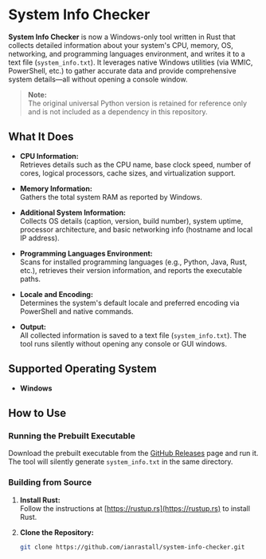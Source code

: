 # System Info Checker

**System Info Checker** is now a Windows-only tool written in Rust that collects detailed information about your system's CPU, memory, OS, networking, and programming languages environment, and writes it to a text file (`system_info.txt`). It leverages native Windows utilities (via WMIC, PowerShell, etc.) to gather accurate data and provide comprehensive system details—all without opening a console window.

> **Note:**  
> The original universal Python version is retained for reference only and is not included as a dependency in this repository.

## What It Does

- **CPU Information:**  
  Retrieves details such as the CPU name, base clock speed, number of cores, logical processors, cache sizes, and virtualization support.

- **Memory Information:**  
  Gathers the total system RAM as reported by Windows.

- **Additional System Information:**  
  Collects OS details (caption, version, build number), system uptime, processor architecture, and basic networking info (hostname and local IP address).

- **Programming Languages Environment:**  
  Scans for installed programming languages (e.g., Python, Java, Rust, etc.), retrieves their version information, and reports the executable paths.

- **Locale and Encoding:**  
  Determines the system's default locale and preferred encoding via PowerShell and native commands.

- **Output:**  
  All collected information is saved to a text file (`system_info.txt`). The tool runs silently without opening any console or GUI windows.

## Supported Operating System

- **Windows**

## How to Use

### Running the Prebuilt Executable

Download the prebuilt executable from the [GitHub Releases](https://github.com/yourusername/system-info-checker/releases) page and run it. The tool will silently generate `system_info.txt` in the same directory.

### Building from Source

1. **Install Rust:**  
   Follow the instructions at [https://rustup.rs](https://rustup.rs) to install Rust.

2. **Clone the Repository:**
   ```bash
   git clone https://github.com/ianrastall/system-info-checker.git
